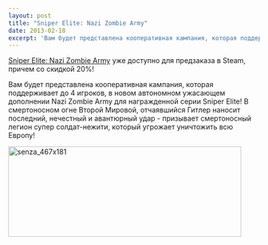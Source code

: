 ```yaml
---
layout: post
title: "Sniper Elite: Nazi Zombie Army"
date: 2013-02-18
excerpt: 'Вам будет представлена кооперативная кампания, которая поддерживает до 4 игроков, в новом автономном ужасающем дополнении Nazi Zombie Army для награжденной серии Sniper Elite! В смертоносном огне Второй Мировой, отчаявшийся Гитлер наносит последний, нечестный и авантюрный удар - призывает смертоносный легион супер солдат-нежити, который угрожает уничтожить всю Европу!'
---
```


<a href="http://store.steampowered.com/app/227100/" target="_blank">Sniper Elite: Nazi Zombie Army</a> уже доступно для предзаказа в Steam, причем со скидкой 20%!

Вам будет представлена кооперативная кампания, которая поддерживает до 4 игроков, в новом автономном ужасающем дополнении Nazi Zombie Army для награжденной серии Sniper Elite! В смертоносном огне Второй Мировой, отчаявшийся Гитлер наносит последний, нечестный и авантюрный удар - призывает смертоносный легион супер солдат-нежити, который угрожает уничтожить всю Европу!

<a href="http://store.steampowered.com/app/227100/" target="_blank"><img class="aligncenter size-full wp-image-1390" alt="senza_467x181" src="http://gamersoul.ru/wp-content/uploads/2013/02/senza_467x181.jpg" width="467" height="181" /></a>